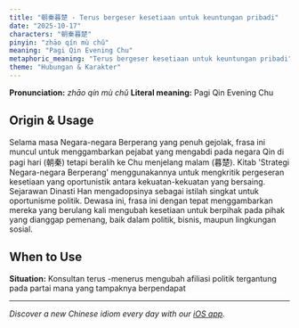 ```yaml
---
title: "朝秦暮楚 - Terus bergeser kesetiaan untuk keuntungan pribadi"
date: "2025-10-17"
characters: "朝秦暮楚"
pinyin: "zhāo qín mù chǔ"
meaning: "Pagi Qin Evening Chu"
metaphoric_meaning: "Terus bergeser kesetiaan untuk keuntungan pribadi"
theme: "Hubungan & Karakter"
---
```


**Pronunciation:** *zhāo qín mù chǔ*
**Literal meaning:** Pagi Qin Evening Chu

## Origin & Usage

Selama masa Negara-negara Berperang yang penuh gejolak, frasa ini muncul untuk menggambarkan pejabat yang mengabdi pada negara Qin di pagi hari (朝秦) tetapi beralih ke Chu menjelang malam (暮楚). Kitab 'Strategi Negara-negara Berperang' menggunakannya untuk mengkritik pergeseran kesetiaan yang oportunistik antara kekuatan-kekuatan yang bersaing. Sejarawan Dinasti Han mengadopsinya sebagai istilah singkat untuk oportunisme politik. Dewasa ini, frasa ini dengan tepat menggambarkan mereka yang berulang kali mengubah kesetiaan untuk berpihak pada pihak yang dianggap pemenang, baik dalam politik, bisnis, maupun lingkungan sosial.

## When to Use

**Situation:** Konsultan terus -menerus mengubah afiliasi politik tergantung pada partai mana yang tampaknya berpendapat

---

*Discover a new Chinese idiom every day with our [iOS app](https://apps.apple.com/us/app/daily-chinese-idioms/id6740611324).*
